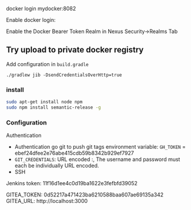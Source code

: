 

docker login mydocker:8082

Enable docker login:

Enable the Docker Bearer Token Realm in Nexus Security->Realms Tab


## Try upload to private docker registry

Add configuration in `build.gradle`

```
./gradlew jib -DsendCredentialsOverHttp=true
```

### install

```sh
sudo apt-get install node npm
sudo npm install semantic-release -g
```

### Configuration

Authentication 

- Authentication go git to push git tags
   environment variable: `GH_TOKEN` =  ebef24dfee2e76abe415cdb59b8342b929ef7927    
- `GIT_CREDENTIALS`: URL encoded <username>:<password>, The username and password must each be individually URL encoded.
- SSH

Jenkins token: 11f16d1ee4c0d19ba1622e3fefbfd39052

GITEA_TOKEN: 0d52217a471423ba6210588baa607ae69135a342
GITEA_URL: http://localhost:3000
